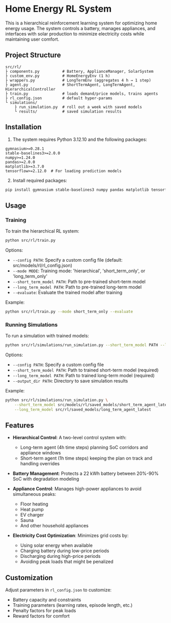 # Home Energy RL System

This is a hierarchical reinforcement learning system for optimizing home energy usage. The system controls a battery, manages appliances, and interfaces with solar production to minimize electricity costs while maintaining user comfort.

## Project Structure

```
src/rl/
├ components.py          # Battery, ApplianceManager, SolarSystem  
├ custom_env.py          # HomeEnergyEnv (1 h)  
├ wrappers.py            # LongTermEnv (aggregates 4 h → 1 step)  
├ agent.py               # ShortTermAgent, LongTermAgent, HierarchicalController  
├ train.py               # loads demand/price models, trains agents  
├ rl_config.json         # default hyper-params  
└ simulations/
    ├ run_simulation.py  # roll out a week with saved models
    └ results/           # saved simulation results
```

## Installation

1. The system requires Python 3.12.10 and the following packages:

```
gymnasium>=0.28.1
stable-baselines3>=2.0.0
numpy>=1.24.0
pandas>=2.0.0
matplotlib>=3.7.0
tensorflow>=2.12.0  # For loading prediction models
```

2. Install required packages:

```bash
pip install gymnasium stable-baselines3 numpy pandas matplotlib tensorflow
```

## Usage

### Training

To train the hierarchical RL system:

```bash
python src/rl/train.py
```

Options:
- `--config PATH`: Specify a custom config file (default: src/models/rl/rl_config.json)
- `--mode MODE`: Training mode: 'hierarchical', 'short_term_only', or 'long_term_only'
- `--short_term_model PATH`: Path to pre-trained short-term model
- `--long_term_model PATH`: Path to pre-trained long-term model
- `--evaluate`: Evaluate the trained model after training

Example:
```bash
python src/rl/train.py --mode short_term_only --evaluate
```

### Running Simulations

To run a simulation with trained models:

```bash
python src/rl/simulations/run_simulation.py --short_term_model PATH --long_term_model PATH
```

Options:
- `--config PATH`: Specify a custom config file
- `--short_term_model PATH`: Path to trained short-term model (required)
- `--long_term_model PATH`: Path to trained long-term model (required)
- `--output_dir PATH`: Directory to save simulation results

Example:
```bash
python src/rl/simulations/run_simulation.py \
    --short_term_model src/models/rl/saved_models/short_term_agent_latest \
    --long_term_model src/rl/saved_models/long_term_agent_latest
```

## Features

- **Hierarchical Control**: A two-level control system with:
  - Long-term agent (4h time steps) planning SoC corridors and appliance windows
  - Short-term agent (1h time steps) keeping the plan on track and handling overrides

- **Battery Management**: Protects a 22 kWh battery between 20%-90% SoC with degradation modeling

- **Appliance Control**: Manages high-power appliances to avoid simultaneous peaks:
  - Floor heating
  - Heat pump
  - EV charger
  - Sauna
  - And other household appliances

- **Electricity Cost Optimization**: Minimizes grid costs by:
  - Using solar energy when available
  - Charging battery during low-price periods
  - Discharging during high-price periods
  - Avoiding peak loads that might be penalized

## Customization

Adjust parameters in `rl_config.json` to customize:
- Battery capacity and constraints
- Training parameters (learning rates, episode length, etc.)
- Penalty factors for peak loads
- Reward factors for comfort 